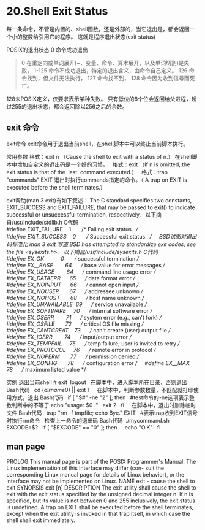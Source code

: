 # 20.Shell Exit Status

每一条命令，不管是内置的、shell函数，还是外部的，当它退出是，都会返回一个小的整数给引用它的程序。
这就是程序退出状态(exit status)

POSIX的退出状态
0        命令成功退出
> 0      在重定向或单词展开(~、变量、命令、算术展开，以及单词切割)是失败，
1-125    命令不成功退出，特定的退出含义，由命令自己定义。
126      命令找到，但文件无法执行，
127      命令找不到，
> 128    命令因为收到信号而死亡。

128未POSIX定义，仅要求表示某种失败。
只有低位的8个位会返回给父进程，超过255的退出状态，都会返回除以256之后的余数。


## exit 命令

exit命令
exit命令用于退出当前shell，在shell脚本中可以终止当前脚本执行。

常用参数
格式：exit n
（Cause the shell to exit with a status of n.）
在shell脚本中增加自定义的退出码是一个好的习惯。
 
格式：exit
（If n is omitted, the exit status is that of the  last  command executed.）
 
格式：trap "commands" EXIT
退出时执行commands指定的命令。（ A trap on EXIT is executed before the shell terminates.）

exit帮助(man 3 exit)有如下叙述：
The C standard specifies two constants, EXIT_SUCCESS and EXIT_FAILURE, that may be passed to exit() to indicate
successful or unsuccessful termination, respectively.
 
以下摘自/usr/include/stdlib.h
C代码  
#define EXIT_FAILURE    1       /* Failing exit status.  */  
#define EXIT_SUCCESS    0       /* Successful exit status.  */  
 
BSD试图对退出码标准化
man 3 exit 写道
BSD has attempted to standardize exit codes; see the file <sysexits.h>.
 
以下摘自/usr/include/sysexits.h
C代码  
#define EX_OK           0       /* successful termination */    
#define EX__BASE        64      /* base value for error messages */  
#define EX_USAGE        64      /* command line usage error */  
#define EX_DATAERR      65      /* data format error */  
#define EX_NOINPUT      66      /* cannot open input */  
#define EX_NOUSER       67      /* addressee unknown */  
#define EX_NOHOST       68      /* host name unknown */  
#define EX_UNAVAILABLE  69      /* service unavailable */  
#define EX_SOFTWARE     70      /* internal software error */  
#define EX_OSERR        71      /* system error (e.g., can't fork) */  
#define EX_OSFILE       72      /* critical OS file missing */  
#define EX_CANTCREAT    73      /* can't create (user) output file */  
#define EX_IOERR        74      /* input/output error */  
#define EX_TEMPFAIL     75      /* temp failure; user is invited to retry */  
#define EX_PROTOCOL     76      /* remote error in protocol */  
#define EX_NOPERM       77      /* permission denied */  
#define EX_CONFIG       78      /* configuration error */    
#define EX__MAX         78      /* maximum listed value */  

实例
退出当前shell
# exit 
logout
 
在脚本中，进入脚本所在目录，否则退出
Bash代码  
cd $(dirname $0) || exit 1  
 
在脚本中，判断参数数量，不匹配就打印使用方式，退出
Bash代码  
if [ "$#" -ne "2" ]; then                             #test命令的-ne选项表示整数判断中的不等于
   echo "usage: $0 <area> <hours>"  
   exit 2  
fi  
 
在脚本中，退出时删除临时文件
Bash代码  
trap "rm -f tmpfile; echo Bye." EXIT                 #表示trap收到EXIT信号时执行rm命令
 
检查上一命令的退出码
Bash代码  ./mycommand.sh  
EXCODE=$?  
if [ "$EXCODE" == "0" ]; then  
  echo "O.K"  
fi  

## man page
PROLOG
       This  manual  page is part of the POSIX Programmer's Manual.  The Linux implementation of this interface may differ (con-
       sult the corresponding Linux manual page for details of Linux behavior), or the  interface  may  not  be  implemented  on
       Linux.
NAME
       exit - cause the shell to exit
SYNOPSIS
       exit [n]
DESCRIPTION
       The exit utility shall cause the shell to exit with the exit status specified by the unsigned decimal integer n.  If n is
       specified, but its value is not between 0 and 255 inclusively, the exit status is undefined.
       A trap on EXIT shall be executed before the shell terminates, except when the  exit  utility  is  invoked  in  that  trap
       itself, in which case the shell shall exit immediately.

